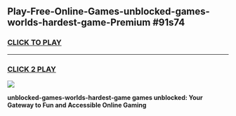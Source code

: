 
## Play-Free-Online-Games-unblocked-games-worlds-hardest-game-Premium #91s74
<h3>
<a href="https://premium.freeplayer.one?title=unblocked-games-worlds-hardest-game&ref=8M">CLICK TO PLAY</a></h3>
<hr>

<h3>
<a href="https://premium.freeplayer.one?title=unblocked-games-worlds-hardest-game&ref=8M">CLICK 2 PLAY</a>
  
</h3>

<a href="https://premium.freeplayer.one?title=unblocked-games-worlds-hardest-game&ref=8M"><img src="https://clearcache.store/games.png"></a>


**unblocked-games-worlds-hardest-game games unblocked: Your Gateway to Fun and Accessible Online Gaming**
